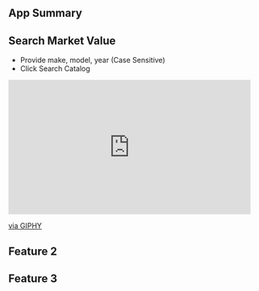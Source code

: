 ## App Summary

## Search Market Value
* Provide make, model, year (Case Sensitive) 
* Click Search Catalog

<iframe src="https://giphy.com/embed/3tbwcspUyfwfQm1gSi" width="480" height="267" frameBorder="0" class="giphy-embed" allowFullScreen></iframe><p><a href="https://giphy.com/gifs/3tbwcspUyfwfQm1gSi">via GIPHY</a></p>

## Feature 2

## Feature 3
